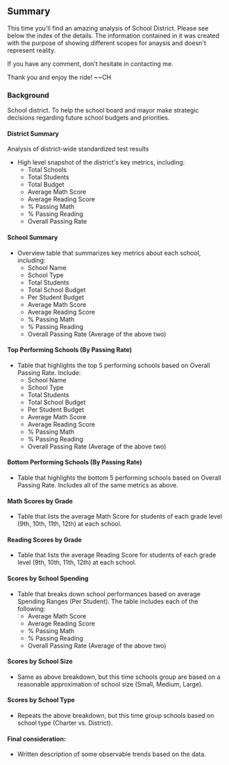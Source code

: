 ## Summary 

This time you'll find an amazing analysis of School District. Please see below the index of the details. 
The information contained in it was created with the purpose of showing different scopes for anaysis and doesn't represent reality. 

If you have any comment, don't hesitate in contacting me.

Thank you and enjoy the ride! 
~~CH


### Background
School district. To help the school board and mayor make strategic decisions regarding future school budgets and priorities.

#### District Summary
Analysis of district-wide standardized test results
* High level snapshot of the district's key metrics, including:
  * Total Schools
  * Total Students
  * Total Budget
  * Average Math Score
  * Average Reading Score
  * % Passing Math
  * % Passing Reading
  * Overall Passing Rate

#### School Summary
* Overview table that summarizes key metrics about each school, including:
  * School Name
  * School Type
  * Total Students
  * Total School Budget
  * Per Student Budget
  * Average Math Score
  * Average Reading Score
  * % Passing Math
  * % Passing Reading
  * Overall Passing Rate (Average of the above two)

#### Top Performing Schools (By Passing Rate)
* Table that highlights the top 5 performing schools based on Overall Passing Rate. Include:
  * School Name
  * School Type
  * Total Students
  * Total School Budget
  * Per Student Budget
  * Average Math Score
  * Average Reading Score
  * % Passing Math
  * % Passing Reading
  * Overall Passing Rate (Average of the above two)

#### Bottom Performing Schools (By Passing Rate)
* Table that highlights the bottom 5 performing schools based on Overall Passing Rate. Includes all of the same metrics as above.

#### Math Scores by Grade
* Table that lists the average Math Score for students of each grade level (9th, 10th, 11th, 12th) at each school.

#### Reading Scores by Grade
* Table that lists the average Reading Score for students of each grade level (9th, 10th, 11th, 12th) at each school.

#### Scores by School Spending
* Table that breaks down school performances based on average Spending Ranges (Per Student). The table includes each of the following:
  * Average Math Score
  * Average Reading Score
  * % Passing Math
  * % Passing Reading
  * Overall Passing Rate (Average of the above two)

#### Scores by School Size
* Same as above breakdown, but this time schools group are based on a reasonable approximation of school size (Small, Medium, Large).

#### Scores by School Type
* Repeats the above breakdown, but this time group schools based on school type (Charter vs. District).

#### Final consideration:
* Written description of some observable trends based on the data.

